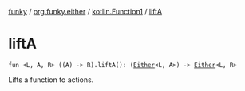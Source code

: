 [funky](../../index.md) / [org.funky.either](../index.md) / [kotlin.Function1](index.md) / [liftA](.)

# liftA

`fun <L, A, R> ((A) -> R).liftA(): (`[`Either`](../-either/index.md)`<L, A>) -> `[`Either`](../-either/index.md)`<L, R>`

Lifts a function to actions.

